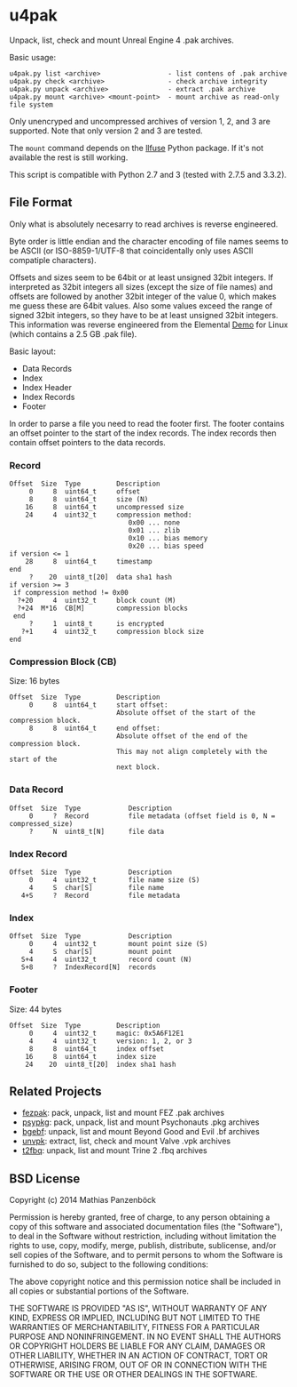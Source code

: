 u4pak
=====

Unpack, list, check and mount Unreal Engine 4 .pak archives.

Basic usage:

    u4pak.py list <archive>                 - list contens of .pak archive
    u4pak.py check <archive>                - check archive integrity
    u4pak.py unpack <archive>               - extract .pak archive
    u4pak.py mount <archive> <mount-point>  - mount archive as read-only file system

Only unencryped and uncompressed archives of version 1, 2, and 3 are supported.
Note that only version 2 and 3 are tested.

The `mount` command depends on the [llfuse](https://code.google.com/p/python-llfuse/)
Python package. If it's not available the rest is still working.

This script is compatible with Python 2.7 and 3 (tested with 2.7.5 and 3.3.2).

File Format
-----------

Only what is absolutely necesarry to read archives is reverse engineered.

Byte order is little endian and the character encoding of file names seems to be
ASCII (or ISO-8859-1/UTF-8 that coincidentally only uses ASCII compatiple
characters).

Offsets and sizes seem to be 64bit or at least unsigned 32bit integers. If
interpreted as 32bit integers all sizes (except the size of file names) and offsets
are followed by another 32bit integer of the value 0, which makes me guess these
are 64bit values. Also some values exceed the range of signed 32bit integers, so
they have to be at least unsigned 32bit integers. This information was reverse
engineered from the Elemental [Demo](https://wiki.unrealengine.com/Linux_Demos)
for Linux (which contains a 2.5 GB .pak file).

Basic layout:

 * Data Records
 * Index
  * Index Header
  * Index Records
 * Footer

In order to parse a file you need to read the footer first. The footer contains
an offset pointer to the start of the index records. The index records then
contain offset pointers to the data records.

### Record

    Offset  Size  Type         Description
         0     8  uint64_t     offset
         8     8  uint64_t     size (N)
        16     8  uint64_t     uncompressed size
        24     4  uint32_t     compression method:
                                  0x00 ... none
                                  0x01 ... zlib
                                  0x10 ... bias memory
                                  0x20 ... bias speed
    if version <= 1
        28     8  uint64_t     timestamp
    end
         ?    20  uint8_t[20]  data sha1 hash
    if version >= 3
     if compression method != 0x00
      ?+20     4  uint32_t     block count (M)
      ?+24  M*16  CB[M]        compression blocks
     end
         ?     1  uint8_t      is encrypted
       ?+1     4  uint32_t     compression block size
    end

### Compression Block (CB)

Size: 16 bytes

    Offset  Size  Type         Description
         0     8  uint64_t     start offset:
                               Absolute offset of the start of the compression block.
         8     8  uint64_t     end offset:
                               Absolute offset of the end of the compression block.
                               This may not align completely with the start of the
                               next block.

### Data Record

    Offset  Size  Type            Description
         0     ?  Record          file metadata (offset field is 0, N = compressed_size)
         ?     N  uint8_t[N]      file data

### Index Record

    Offset  Size  Type            Description
         0     4  uint32_t        file name size (S)
         4     S  char[S]         file name
       4+S     ?  Record          file metadata

### Index

    Offset  Size  Type            Description
         0     4  uint32_t        mount point size (S)
         4     S  char[S]         mount point
       S+4     4  uint32_t        record count (N)
       S+8     ?  IndexRecord[N]  records

### Footer

Size: 44 bytes

    Offset  Size  Type         Description
         0     4  uint32_t     magic: 0x5A6F12E1
         4     4  uint32_t     version: 1, 2, or 3
         8     8  uint64_t     index offset
        16     8  uint64_t     index size
        24    20  uint8_t[20]  index sha1 hash

Related Projects
----------------

 * [fezpak](https://github.com/panzi/fezpak): pack, unpack, list and mount FEZ .pak archives
 * [psypkg](https://github.com/panzi/psypkg): pack, unpack, list and mount Psychonauts .pkg archives
 * [bgebf](https://github.com/panzi/bgebf): unpack, list and mount Beyond Good and Evil .bf archives
 * [unvpk](https://bitbucket.org/panzi/unvpk): extract, list, check and mount Valve .vpk archives
 * [t2fbq](https://github.com/panzi/t2fbq): unpack, list and mount Trine 2 .fbq archives

BSD License
-----------
Copyright (c) 2014 Mathias Panzenböck

Permission is hereby granted, free of charge, to any person obtaining a copy
of this software and associated documentation files (the "Software"), to deal
in the Software without restriction, including without limitation the rights
to use, copy, modify, merge, publish, distribute, sublicense, and/or sell
copies of the Software, and to permit persons to whom the Software is
furnished to do so, subject to the following conditions:

The above copyright notice and this permission notice shall be included in
all copies or substantial portions of the Software.

THE SOFTWARE IS PROVIDED "AS IS", WITHOUT WARRANTY OF ANY KIND, EXPRESS OR
IMPLIED, INCLUDING BUT NOT LIMITED TO THE WARRANTIES OF MERCHANTABILITY,
FITNESS FOR A PARTICULAR PURPOSE AND NONINFRINGEMENT. IN NO EVENT SHALL THE
AUTHORS OR COPYRIGHT HOLDERS BE LIABLE FOR ANY CLAIM, DAMAGES OR OTHER
LIABILITY, WHETHER IN AN ACTION OF CONTRACT, TORT OR OTHERWISE, ARISING FROM,
OUT OF OR IN CONNECTION WITH THE SOFTWARE OR THE USE OR OTHER DEALINGS IN
THE SOFTWARE.
